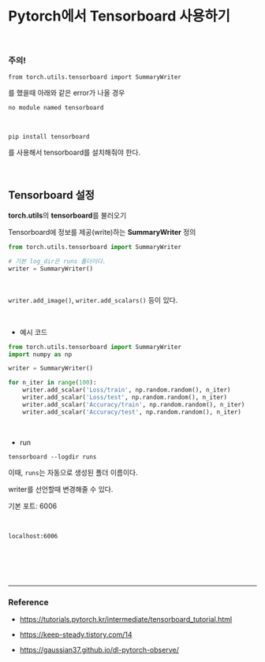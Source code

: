 # Pytorch에서 Tensorboard 사용하기



<br/>

### 주의!

```
from torch.utils.tensorboard import SummaryWriter
```

를 했을때 아래와 같은 error가 나올 경우

```
no module named tensorboard
```

<br/>

````
pip install tensorboard
````

를 사용해서 tensorboard를 설치해줘야 한다.





<br/>

## Tensorboard 설정

**torch.utils**의 **tensorboard**를 불러오기

Tensorboard에 정보를 제공(write)하는 **SummaryWriter** 정의

```python
from torch.utils.tensorboard import SummaryWriter

# 기본 log_dir은 runs 폴더이다.
writer = SummaryWriter()
```



<br/>

`writer.add_image()`, `writer.add_scalars()` 등이 있다.





<br/>

- 예시 코드

```python
from torch.utils.tensorboard import SummaryWriter
import numpy as np

writer = SummaryWriter()

for n_iter in range(100):
    writer.add_scalar('Loss/train', np.random.random(), n_iter)
    writer.add_scalar('Loss/test', np.random.random(), n_iter)
    writer.add_scalar('Accuracy/train', np.random.random(), n_iter)
    writer.add_scalar('Accuracy/test', np.random.random(), n_iter)
```



<br/>

- run

```
tensorboard --logdir runs
```

이때, `runs`는 자동으로 생성된 폴더 이름이다.

writer를 선언할때 변경해줄 수 있다.

기본 포트: 6006

<br/>

```
localhost:6006
```





<br/>

<br/><br/>

-------------

### Reference

- https://tutorials.pytorch.kr/intermediate/tensorboard_tutorial.html

- https://keep-steady.tistory.com/14
- https://gaussian37.github.io/dl-pytorch-observe/
